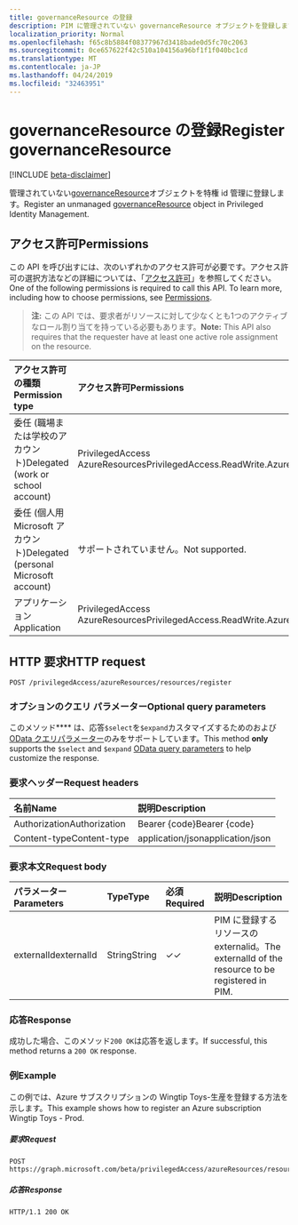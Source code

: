 ```yaml
---
title: governanceResource の登録
description: PIM に管理されていない governanceResource オブジェクトを登録します。
localization_priority: Normal
ms.openlocfilehash: f65c8b5884f08377967d3418bade0d5fc70c2063
ms.sourcegitcommit: 0ce657622f42c510a104156a96bf1f1f040bc1cd
ms.translationtype: MT
ms.contentlocale: ja-JP
ms.lasthandoff: 04/24/2019
ms.locfileid: "32463951"
---
```

# <a name="register-governanceresource"></a><span data-ttu-id="37d51-103">governanceResource の登録</span><span class="sxs-lookup"><span data-stu-id="37d51-103">Register governanceResource</span></span>

[!INCLUDE [beta-disclaimer](../../includes/beta-disclaimer.md)]

<span data-ttu-id="37d51-104">管理されていない[governanceResource](../resources/governanceresource.md)オブジェクトを特権 id 管理に登録します。</span><span class="sxs-lookup"><span data-stu-id="37d51-104">Register an unmanaged [governanceResource](../resources/governanceresource.md) object in Privileged Identity Management.</span></span>

## <a name="permissions"></a><span data-ttu-id="37d51-105">アクセス許可</span><span class="sxs-lookup"><span data-stu-id="37d51-105">Permissions</span></span>
<span data-ttu-id="37d51-p101">この API を呼び出すには、次のいずれかのアクセス許可が必要です。アクセス許可の選択方法などの詳細については、「[アクセス許可](/graph/permissions-reference)」を参照してください。</span><span class="sxs-lookup"><span data-stu-id="37d51-p101">One of the following permissions is required to call this API. To learn more, including how to choose permissions, see [Permissions](/graph/permissions-reference).</span></span>

><span data-ttu-id="37d51-108">**注:** この API では、要求者がリソースに対して少なくとも1つのアクティブなロール割り当てを持っている必要もあります。</span><span class="sxs-lookup"><span data-stu-id="37d51-108">**Note:** This API also requires that the requester have at least one active role assignment on the resource.</span></span>

|<span data-ttu-id="37d51-109">アクセス許可の種類</span><span class="sxs-lookup"><span data-stu-id="37d51-109">Permission type</span></span>      | <span data-ttu-id="37d51-110">アクセス許可</span><span class="sxs-lookup"><span data-stu-id="37d51-110">Permissions</span></span>              |
|:--------------------|:---------------------------------------------------------|
|<span data-ttu-id="37d51-111">委任 (職場または学校のアカウント)</span><span class="sxs-lookup"><span data-stu-id="37d51-111">Delegated (work or school account)</span></span> | <span data-ttu-id="37d51-112">PrivilegedAccess AzureResources</span><span class="sxs-lookup"><span data-stu-id="37d51-112">PrivilegedAccess.ReadWrite.AzureResources</span></span>  |
|<span data-ttu-id="37d51-113">委任 (個人用 Microsoft アカウント)</span><span class="sxs-lookup"><span data-stu-id="37d51-113">Delegated (personal Microsoft account)</span></span> | <span data-ttu-id="37d51-114">サポートされていません。</span><span class="sxs-lookup"><span data-stu-id="37d51-114">Not supported.</span></span>    |
|<span data-ttu-id="37d51-115">アプリケーション</span><span class="sxs-lookup"><span data-stu-id="37d51-115">Application</span></span> | <span data-ttu-id="37d51-116">PrivilegedAccess AzureResources</span><span class="sxs-lookup"><span data-stu-id="37d51-116">PrivilegedAccess.ReadWrite.AzureResources</span></span> |

## <a name="http-request"></a><span data-ttu-id="37d51-117">HTTP 要求</span><span class="sxs-lookup"><span data-stu-id="37d51-117">HTTP request</span></span>
<!-- { "blockType": "ignored" } -->
```http
POST /privilegedAccess/azureResources/resources/register
```

### <a name="optional-query-parameters"></a><span data-ttu-id="37d51-118">オプションのクエリ パラメーター</span><span class="sxs-lookup"><span data-stu-id="37d51-118">Optional query parameters</span></span>
<span data-ttu-id="37d51-119">このメソッド\*\*\*\* は、応答`$select`を`$expand`カスタマイズするためのおよび[OData クエリパラメーター](/graph/query-parameters)のみをサポートしています。</span><span class="sxs-lookup"><span data-stu-id="37d51-119">This method **only** supports the `$select` and `$expand` [OData query parameters](/graph/query-parameters) to help customize the response.</span></span>

### <a name="request-headers"></a><span data-ttu-id="37d51-120">要求ヘッダー</span><span class="sxs-lookup"><span data-stu-id="37d51-120">Request headers</span></span>
| <span data-ttu-id="37d51-121">名前</span><span class="sxs-lookup"><span data-stu-id="37d51-121">Name</span></span>      |<span data-ttu-id="37d51-122">説明</span><span class="sxs-lookup"><span data-stu-id="37d51-122">Description</span></span>|
|:----------|:----------|
| <span data-ttu-id="37d51-123">Authorization</span><span class="sxs-lookup"><span data-stu-id="37d51-123">Authorization</span></span>  | <span data-ttu-id="37d51-124">Bearer {code}</span><span class="sxs-lookup"><span data-stu-id="37d51-124">Bearer {code}</span></span>|
| <span data-ttu-id="37d51-125">Content-type</span><span class="sxs-lookup"><span data-stu-id="37d51-125">Content-type</span></span>  | <span data-ttu-id="37d51-126">application/json</span><span class="sxs-lookup"><span data-stu-id="37d51-126">application/json</span></span>|

### <a name="request-body"></a><span data-ttu-id="37d51-127">要求本文</span><span class="sxs-lookup"><span data-stu-id="37d51-127">Request body</span></span>

|<span data-ttu-id="37d51-128">パラメーター</span><span class="sxs-lookup"><span data-stu-id="37d51-128">Parameters</span></span>      |<span data-ttu-id="37d51-129">Type</span><span class="sxs-lookup"><span data-stu-id="37d51-129">Type</span></span>                 |<span data-ttu-id="37d51-130">必須</span><span class="sxs-lookup"><span data-stu-id="37d51-130">Required</span></span> |<span data-ttu-id="37d51-131">説明</span><span class="sxs-lookup"><span data-stu-id="37d51-131">Description</span></span>|
|:-------------|:----------------------|:--------|:----------|
|<span data-ttu-id="37d51-132">externalId</span><span class="sxs-lookup"><span data-stu-id="37d51-132">externalId</span></span>    |<span data-ttu-id="37d51-133">String</span><span class="sxs-lookup"><span data-stu-id="37d51-133">String</span></span>                 |<span data-ttu-id="37d51-134">✓</span><span class="sxs-lookup"><span data-stu-id="37d51-134">✓</span></span>        |<span data-ttu-id="37d51-135">PIM に登録するリソースの externalid。</span><span class="sxs-lookup"><span data-stu-id="37d51-135">The externalId of the resource to be registered in PIM.</span></span>|

### <a name="response"></a><span data-ttu-id="37d51-136">応答</span><span class="sxs-lookup"><span data-stu-id="37d51-136">Response</span></span>
<span data-ttu-id="37d51-137">成功した場合、このメソッド`200 OK`は応答を返します。</span><span class="sxs-lookup"><span data-stu-id="37d51-137">If successful, this method returns a `200 OK` response.</span></span>

### <a name="example"></a><span data-ttu-id="37d51-138">例</span><span class="sxs-lookup"><span data-stu-id="37d51-138">Example</span></span>
<span data-ttu-id="37d51-139">この例では、Azure サブスクリプションの Wingtip Toys-生産を登録する方法を示します。</span><span class="sxs-lookup"><span data-stu-id="37d51-139">This example shows how to register an Azure subscription Wingtip Toys - Prod.</span></span>
<!-- {
  "blockType": "request",
  "name": "get_governanceresource"
}-->
##### <a name="request"></a><span data-ttu-id="37d51-140">要求</span><span class="sxs-lookup"><span data-stu-id="37d51-140">Request</span></span>
```http
POST https://graph.microsoft.com/beta/privilegedAccess/azureResources/resources/register
```
##### <a name="response"></a><span data-ttu-id="37d51-141">応答</span><span class="sxs-lookup"><span data-stu-id="37d51-141">Response</span></span>
<!-- {
  "blockType": "response",
  "truncated": false,
  "@odata.type": "microsoft.graph.governanceResource"
} -->
```http
HTTP/1.1 200 OK
```

<!-- uuid: 8fcb5dbc-d5aa-4681-8e31-b001d5168d79
2015-10-25 14:57:30 UTC -->
<!--
{
  "type": "#page.annotation",
  "description": "Register governanceResource",
  "keywords": "",
  "section": "documentation",
  "tocPath": "",
  "suppressions": [
    "Error: /api-reference/beta/api/governanceresource-register.md:\r\n      Exception processing links.\r\n    System.ArgumentException: Link Definition was null. Link text: !INCLUDE [beta-disclaimer](../../includes/beta-disclaimer.md)\r\n      at ApiDoctor.Validation.DocFile.get_LinkDestinations()\r\n      at ApiDoctor.Validation.DocSet.ValidateLinks(Boolean includeWarnings, String[] relativePathForFiles, IssueLogger issues, Boolean requireFilenameCaseMatch, Boolean printOrphanedFiles)"
  ]
}
-->
